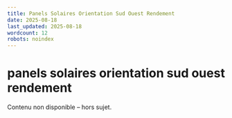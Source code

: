```yaml
---
title: Panels Solaires Orientation Sud Ouest Rendement
date: 2025-08-18
last_updated: 2025-08-18
wordcount: 12
robots: noindex
---
```


# panels solaires orientation sud ouest rendement

Contenu non disponible – hors sujet.